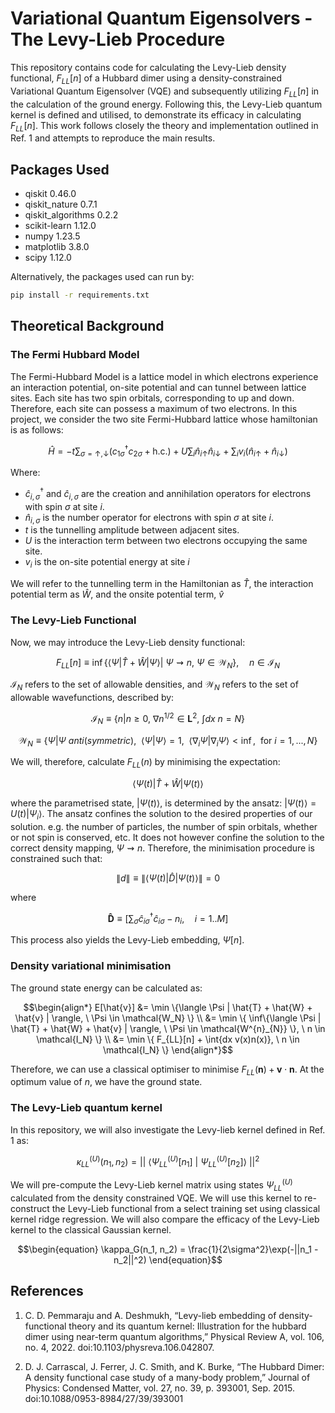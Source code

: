 # Variational Quantum Eigensolvers - The Levy-Lieb Procedure

This repository contains code for calculating the Levy-Lieb density functional, $F_{LL}[n]$ of a Hubbard dimer using a density-constrained Variational Quantum Eigensolver (VQE) and subsequently utilizing $F_{LL}[n]$ in the calculation of the ground energy. Following this, the Levy-Lieb quantum kernel is defined and utilised, to demonstrate its efficacy in calculating $F_{LL}[n]$. This work follows closely the theory and implementation outlined in Ref. 1 and attempts to reproduce the main results.

## Packages Used
 - qiskit 0.46.0
 - qiskit_nature 0.7.1
 - qiskit_algorithms 0.2.2
 - scikit-learn 1.12.0
 - numpy 1.23.5
 - matplotlib 3.8.0
 - scipy 1.12.0

Alternatively, the packages used can run by:
```bash
pip install -r requirements.txt
```

## Theoretical Background

### The Fermi Hubbard Model

The Fermi-Hubbard Model is a lattice model in which electrons experience an interaction potential, on-site potential and can tunnel between lattice sites. Each site has two spin orbitals, corresponding to up and down. Therefore, each site can possess a maximum of two electrons. In this project, we consider the two site Fermi-Hubbard lattice whose hamiltonian is as follows:

```math
\begin{equation}
\hat{H} = -t \sum_{\sigma=\uparrow,\downarrow} (c^\dagger_{1\sigma} c_{2\sigma} + \text{h.c.}) + U \sum_{i} \hat{n}_{i\uparrow} \hat{n}_{i\downarrow} + \sum_{i} v_i (\hat{n}_{i\uparrow} + \hat{n}_{i\downarrow}) 
\end{equation}
```
Where:
 - $\hat{c}_{i,\sigma}^\dagger$ and $\hat{c} _{i, \sigma}$ are the creation and annihilation operators for electrons with spin $\sigma$ at site $i$.
 - $\hat{n}_{i,\sigma}$ is the number operator for electrons with spin $\sigma$ at site $i$.
 - $t$ is the tunnelling amplitude between adjacent sites.
 - $U$ is the interaction term between two electrons occupying the same site.
 - $v_{i}$ is the on-site potential energy at site $i$

We will refer to the tunnelling term in the Hamiltonian as $\hat{T}$, the interaction potential term as $\hat{W}$, and the onsite potential term, $\hat{v}$

### The Levy-Lieb Functional

Now, we may introduce the Levy-Lieb density functional:
```math
\begin{equation}
F_{LL}[n] \equiv \inf \{ \langle \Psi | \hat{T} + \hat{W} | \Psi \rangle | \ \Psi \rightsquigarrow n, \ \Psi \in \mathcal{W}_N \}, \quad n \in \mathcal{I}_{N}
\end{equation}
```
$\mathcal{I}_{N}$ refers to the set of allowable densities, and $\mathcal{W}_N$ refers to the set of allowable wavefunctions, described by:

```math
\begin{equation}
\mathcal{I}_N \equiv \{ n|n \geq 0, \ \nabla n^{1/ 2} \in \mathbf{L}^2, \ \int dx \ n = N \}
\end{equation}
```

```math
\begin{equation}
\mathcal{W}_N \equiv \left\{ \Psi | \Psi \ anti(symmetric), \ \ \langle \Psi | \Psi \rangle = 1, \ \ \langle \nabla_{i} \Psi | \nabla_{i} \Psi \rangle < \inf, \ \ \text{for } i = 1,...,N \right\}    
\end{equation}
```
We will, therefore, calculate $F_{LL}(n)$ by minimising the expectation:
```math
\begin{equation}
\langle \Psi(t)  |  \hat{T} + \hat{W}  |  \Psi(t) \rangle
\end{equation}
```
where the parametrised state, $|\Psi(t) \rangle$, is determined by the ansatz: $|\Psi(t) \rangle = U(t) |\Psi_{i} \rangle$. The ansatz confines the solution to the desired properties of our solution. e.g. the number of particles, the number of spin orbitals, whether or not spin is conserved, etc. It does not however confine the solution to the correct density mapping, $\Psi \rightsquigarrow n$. Therefore, the minimisation procedure is constrained such that:
```math
\begin{equation}
\|d\| \equiv \| \langle \Psi(t) | \hat{D} | \Psi(t) \rangle \|  = 0
\end{equation}
```
where  
```math
\begin{equation}
\mathbf{\hat{D}} \equiv \left[ \sum_{\sigma} \hat{c}^\dagger_{i\sigma} \hat{c}_{i\sigma} - n_i, \quad i = 1..M \right]
\end{equation}
```
This process also yields the Levy-Lieb embedding, $\Psi[n]$.


### Density variational minimisation

The ground state energy can be calculated as:
```math
\begin{align*}
E[\hat{v}] &= \min \{\langle \Psi | \hat{T} + \hat{W} + \hat{v} | \rangle, \ \Psi \in \mathcal{W_N}  \} \\

&= \min \{ \inf\{\langle \Psi | \hat{T} + \hat{W} + \hat{v} | \rangle, \ \Psi \in \mathcal{W^{n}_{N}}  \}, \ n \in \mathcal{I_N} \} \\

&= \min \{ F_{LL}[n] +   \int{dx v(x)n(x)}, \ n \in \mathcal{I_N} \}
\end{align*}
```

Therefore, we can use a classical optimiser to minimise $F_{LL}(\mathbf{n}) + \mathbf{v} \cdot \mathbf{n}$. At the optimum value of $n$, we have the ground state.


### The Levy-Lieb quantum kernel

In this repository, we will also investigate the Levy-lieb kernel defined in Ref. 1 as:
```math
\begin{equation}
\kappa^{(U)}_{LL}(n_1, n_2) = || \ \langle \Psi^{(U)}_{LL}[n_1] \ | \ \Psi^{(U)}_{LL}[n_2] \rangle \ || ^{2}
\end{equation}
```
We will pre-compute the Levy-Lieb kernel matrix using states $\Psi^{(U)}_{LL}$ calculated from the density constrained VQE. We will use this kernel to re-construct the Levy-Lieb functional from a select training set using classical kernel ridge regression. We will also compare the efficacy of the Levy-Lieb kernel to the classical Gaussian kernel.
```math
\begin{equation}
\kappa_G(n_1, n_2) = \frac{1}{2\sigma^2}\exp(-||n_1 - n_2||^2)
\end{equation}
```


## References
1. C. D. Pemmaraju and A. Deshmukh, “Levy-lieb embedding of density-functional theory and its quantum kernel: Illustration for the hubbard dimer using near-term quantum algorithms,” Physical Review A, vol. 106, no. 4, 2022. doi:10.1103/physreva.106.042807.

2. D. J. Carrascal, J. Ferrer, J. C. Smith, and K. Burke, “The Hubbard Dimer: A density functional case study of a many-body problem,” Journal of Physics: Condensed Matter, vol. 27, no. 39, p. 393001, Sep. 2015. doi:10.1088/0953-8984/27/39/393001 
